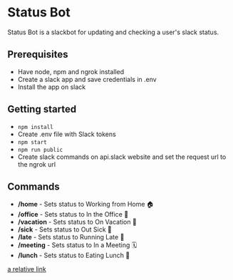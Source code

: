 # Status Bot
Status Bot is a slackbot for updating and checking a user's slack status.

## Prerequisites
- Have node, npm and ngrok installed
- Create a slack app and save credentials in .env
- Install the app on slack

## Getting started  
 - `npm install`
 - Create .env file with Slack tokens
 - `npm start`
 - `npm run public`
 - Create slack commands on api.slack website and set the request url to the ngrok url

## Commands
- **/home** - Sets status to Working from Home 🏠 
- **/office** - Sets status to In the Office 🏢
- **/vacation** - Sets status to On Vacation 🌴
- **/sick** - Sets status to Out Sick 🤒
- **/late** - Sets status to Running Late 🏃
- **/meeting** - Sets status to In a Meeting 🗓️
- **/lunch** - Sets status to Eating Lunch 🍕

[a relative link](todo.md)


